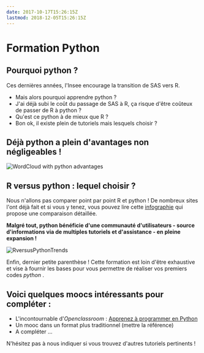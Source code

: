```yaml
---
date: 2017-10-17T15:26:15Z
lastmod: 2018-12-05T15:26:15Z
---
```


# Formation Python

## Pourquoi python ?

Ces dernières années, l'Insee encourage la transition de SAS vers R. 

* Mais alors pourquoi apprendre python ? 
* J'ai déjà subi le coût du passage de SAS à R, ça risque d'être coûteux de passer de R à python ?
* Qu'est ce python à de mieux que R ?
* Bon ok, il existe plein de tutoriels mais lesquels choisir ?

## Déjà python a plein d'avantages non négligeables !

![WordCloud with python advantages](/images/cloud.jpg "wordcloud")

## R versus python : lequel choisir ?

Nous n'allons pas comparer point par point R et python ! De nombreux sites l'ont déjà fait et si vous y tenez, vous pouvez lire cette <a href="http://res.cloudinary.com/dyd911kmh/image/upload/f_auto,q_auto:best/v1523009719/main-qimg-9dcf536c501455f073dfbc4e09798a51_vpijr0.png">infographie</a> qui propose une comparaison détaillée.

**Malgré tout, python bénéficie d'une communauté d'utilisateurs - source d'informations via de multiples tutoriels et d'assistance - en pleine expansion !**

![RversusPythonTrends](/images/RversusPythonTrends.jpg "RversusPython")

Enfin, dernier petite parenthèse ! Cette formation est loin d'être exhaustive et vise à fournir les bases pour vous permettre de réaliser vos premiers codes *python* .

## Voici quelques moocs intéressants pour compléter :

* L'incontournable d'*Openclassroom* : [Apprenez à programmer en Python](https://openclassrooms.com/fr/courses/235344-apprenez-a-programmer-en-python)
* Un mooc dans un format plus traditionnel (mettre la référence)
* A compléter ...


N'hésitez pas à nous indiquer si vous trouvez d'autres tutoriels pertinents !



